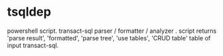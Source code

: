 # tsqldep
powershell script. transact-sql parser / formatter / analyzer .
script returns 'parse result', 'formatted', 'parse tree', 'use tables', 'CRUD table' table of input transact-sql.


